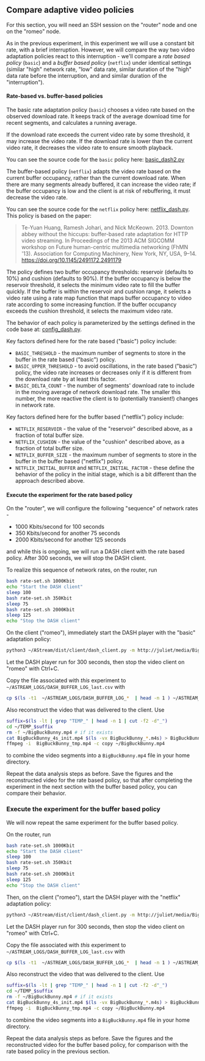 ## Compare adaptive video policies 

For this section, you will need an SSH session on the "router" node and one on the "romeo" node.

As in the previous experiment, in this experiment we will use a constant bit rate, with a brief interruption. However, we will compare the way two video adaptation policies react to this interruption - we'll compare a *rate based policy* (`basic`) and a *buffer based policy* (`netflix`) under identical settings (similar "high" network rate, "low" data rate, similar duration of the "high" data rate before the interruption, and and similar duration of the "interruption").


#### Rate-based vs. buffer-based policies

The basic rate adaptation policy (`basic`) chooses a video rate based on the observed download rate. It keeps track of the average download time for recent segments, and calculates a running average. 

If the download rate exceeds the current video rate by some threshold, it may increase the video rate. If the download rate is lower than the current video rate, it decreases the video rate to ensure smooth playback. 

You can see the source code for the `basic` policy here:   [basic_dash2.py](../AStream/dist/client/adaptation/basic_dash2.py)

The buffer-based policy (`netflix`) adapts the video rate based on the current buffer occupancy, rather than the current download rate. When there are many segments already buffered, it can increase the video rate; if the buffer occupancy is low and the client is at risk of rebuffering, it must decrease the video rate.

You can see the source code for the `netflix` policy here:   [netflix_dash.py](../AStream/dist/client/adaptation/netflix_dash.py). This policy is based on the paper:

> Te-Yuan Huang, Ramesh Johari, and Nick McKeown. 2013. Downton abbey without the hiccups: buffer-based rate adaptation for HTTP video streaming. In Proceedings of the 2013 ACM SIGCOMM workshop on Future human-centric multimedia networking (FhMN '13). Association for Computing Machinery, New York, NY, USA, 9–14. https://doi.org/10.1145/2491172.2491179

The policy defines two buffer occupancy thresholds: reservoir (defaults to 10%) and cushion (defaults to 90%). If the buffer occupancy is below the reservoir threshold, it selects the minimum video rate to fill the buffer quickly. If the buffer is within the reservoir and cushion range, it selects a video rate using a rate map function that maps buffer occupancy to video rate according to some increasing function. If the buffer occupancy exceeds the cushion threshold, it selects the maximum video rate.

The behavior of each policy is parameterized by the settings defined in the code base at: [config_dash.py](../AStream/dist/client/config_dash.py). 

Key factors defined here for the rate based ("basic") policy include:

* `BASIC_THRESHOLD` - the maximum number of segments to store in the buffer in the rate based ("basic") policy.
* `BASIC_UPPER_THRESHOLD` - to avoid oscillations, in the rate based ("basic") policy, the video rate increases or decreases only if it is different from the download rate by at least this factor.
* `BASIC_DELTA_COUNT` - the number of segments' download rate to include in the moving average of network download rate. The smaller this number, the more reactive the client is to (potentially transient!) changes in network rate.


Key factors defined here for the buffer based ("netflix") policy include:

* `NETFLIX_RESERVOIR` - the value of the "reservoir" described above, as a fraction of total buffer size.
* `NETFLIX_CUSHION` - the value of the "cushion" described above, as a fraction of total buffer size.
* `NETFLIX_BUFFER_SIZE` - the maximum number of segments to store in the buffer in the buffer based ("netflix") policy.
* `NETFLIX_INITIAL_BUFFER` and `NETFLIX_INITIAL_FACTOR` - these define the behavior of the policy in the initial stage, which is a bit different than the approach described above.

#### Execute the experiment for the rate based policy

On the "router", we will configure the following "sequence" of network rates - 

* 1000 Kbits/second for 100 seconds
* 350 Kbits/second for another 75 seconds
* 2000 Kbits/second for another 125 seconds

and while this is ongoing, we will run a DASH client with the rate based policy. After 300 seconds, we will stop the DASH client.

To realize this sequence of network rates, on the router, run

```bash
bash rate-set.sh 1000Kbit
echo "Start the DASH client"
sleep 100
bash rate-set.sh 350Kbit
sleep 75
bash rate-set.sh 2000Kbit
sleep 125
echo "Stop the DASH client"
```

On the client ("romeo"), immediately start the DASH player with the "basic" adaptation policy:

```bash
python3 ~/AStream/dist/client/dash_client.py -m http://juliet/media/BigBuckBunny/4sec/BigBuckBunny_4s.mpd -p 'basic' -d
```

Let the DASH player run for 300 seconds, then stop the video client on "romeo" with Ctrl+C.

Copy the file associated with _this_ experiment to `~/ASTREAM_LOGS/DASH_BUFFER_LOG_last.csv` with


```bash
cp $(ls -t1  ~/ASTREAM_LOGS/DASH_BUFFER_LOG_*  | head -n 1 ) ~/ASTREAM_LOGS/DASH_BUFFER_LOG-last.csv
```

Also reconstruct the video that was delivered to the client. Use

```bash
suffix=$(ls -lt | grep "TEMP_" | head -n 1 | cut -f2 -d"_")
cd ~/TEMP_$suffix
rm -f ~/BigBuckBunny.mp4 # if it exists
cat BigBuckBunny_4s_init.mp4 $(ls -vx BigBuckBunny_*.m4s) > BigBuckBunny_tmp.mp4
ffmpeg -i  BigBuckBunny_tmp.mp4 -c copy ~/BigBuckBunny.mp4
```

to combine the video segments into a `BigBuckBunny.mp4` file in your home directory.


Repeat the data analysis steps as before. Save the figures and the reconstructed video for the rate based policy, so that after completing the experiment in the next section with the buffer based policy, you can compare their behavior.


### Execute the experiment for the buffer based policy

We will now repeat the same experiment for the buffer based policy. 

On the router, run

```bash
bash rate-set.sh 1000Kbit
echo "Start the DASH client"
sleep 100
bash rate-set.sh 350Kbit
sleep 75
bash rate-set.sh 2000Kbit
sleep 125
echo "Stop the DASH client"
```

Then, on the client ("romeo"), start the DASH player with the "netflix" adaptation policy:

```bash
python3 ~/AStream/dist/client/dash_client.py -m http://juliet/media/BigBuckBunny/4sec/BigBuckBunny_4s.mpd -p 'netflix' -d
```

Let the DASH player run for 300 seconds, then stop the video client on "romeo" with Ctrl+C.

Copy the file associated with _this_ experiment to `~/ASTREAM_LOGS/DASH_BUFFER_LOG_last.csv` with


```bash
cp $(ls -t1  ~/ASTREAM_LOGS/DASH_BUFFER_LOG_*  | head -n 1 ) ~/ASTREAM_LOGS/DASH_BUFFER_LOG-last.csv
```

Also reconstruct the video that was delivered to the client. Use

```bash
suffix=$(ls -lt | grep "TEMP_" | head -n 1 | cut -f2 -d"_")
cd ~/TEMP_$suffix
rm -f ~/BigBuckBunny.mp4 # if it exists
cat BigBuckBunny_4s_init.mp4 $(ls -vx BigBuckBunny_*.m4s) > BigBuckBunny_tmp.mp4
ffmpeg -i  BigBuckBunny_tmp.mp4 -c copy ~/BigBuckBunny.mp4
```

to combine the video segments into a `BigBuckBunny.mp4` file in your home directory.

Repeat the data analysis steps as before. Save the figures and the reconstructed video for the buffer based policy, for comparison with the rate based policy in the previous section.












